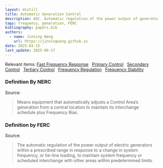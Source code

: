 ```yaml
---
layout: distill
title: Automatic Generation Control
description: AGC. Automatic regulation of the power output of generators.
tags: frequency, generation, FERC
bibliography: papers.bib
authors:
  - name: Jinning Wang
    url: https://jinningwang.github.io
date: 2025-03-15
last_update: 2025-06-17
---
```


Relevant items: [Fast Frequency Response](/wiki/fast-frequency-response) &nbsp; [Primary Control](/wiki/primary-control) &nbsp; [Secondary Control](/wiki/secondary-control) &nbsp; [Tertiary Control](/wiki/tertiary-control) &nbsp; [Frequency Regulation](/wiki/frequency-regulation) &nbsp; [Frequency Stability](/wiki/frequency-stability)

### Definition By NERC

Source: <d-cite key="nerc2024glossary"></d-cite>

> Means equipment that automatically adjusts a Control Area’s generation from a central location to maintain its interchange schedule plus Frequency Bias.

### Definition by FERC

Source: <d-cite key="ferc2020glossary"></d-cite>

> The automatic regulation of the power output of electric generators within a prescribed range in response to a change in system frequency, or tie-line loading, to maintain system frequency or scheduled interchange with other areas within predetermined limits.
